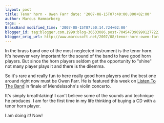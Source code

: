 ```yaml
---
layout: post
title: Tenor horn - Owen Farr date: '2007-08-15T07:40:00.000+02:00'
author: Marcus Hammarberg
tags: -
BrassBand modified_time: '2007-08-15T07:50:14.724+02:00'
blogger_id: tag:blogger.com,1999:blog-36533086.post-7045473909901277221
blogger_orig_url: http://www.marcusoft.net/2007/08/tenor-horn-owen-farr.html
---
```


In the
brass band one of the most neglected instrument is the tenor horn. It's
however very important for the sound of the band to have good horn
players. But since the horn players seldom get the opportunity to
"shine" not many player plays it and there is the dilemma.

So it's rare and really fun to here really good horn players and the
best one around right now must be Owen Farr. He is featured this week on
[Listen To The
Band](http://www.bbc.co.uk/radio/aod/networks/radio2/aod.shtml?radio2/listenband)
in finale of Mendelssohn's violin concerto.

It's simply breathtaking! I can't believe some of the sounds and
technique he produces. I am for the first time in my life thinking of
buying a CD with a tenor horn player.

I am doing it! Now!
